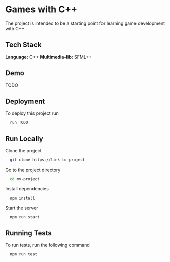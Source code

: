 # Games with C++

The project is intended to be a starting point for learning game development with C++.



## Tech Stack

**Language:** C++
**Multimedia-lib:** SFML++


## Demo

TODO


## Deployment

To deploy this project run

```bash
  run TODO
```


## Run Locally

Clone the project

```bash
  git clone https://link-to-project
```

Go to the project directory

```bash
  cd my-project
```

Install dependencies

```bash
  npm install
```

Start the server

```bash
  npm run start
```


## Running Tests

To run tests, run the following command

```bash
  npm run test
```

